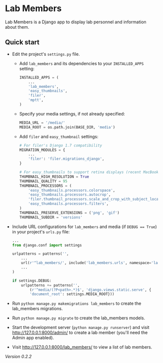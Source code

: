 # Lab Members

Lab Members is a Django app to display lab personnel and information about them.

<!-- Detailed documentation is in the "docs" directory. -->

## Quick start

- Edit the project's `settings.py` file.

    - Add `lab_members` and its dependencies to your `INSTALLED_APPS` setting:

        ```python
        INSTALLED_APPS = (
            ...
            'lab_members',
            'easy_thumbnails',
            'filer',
            'mptt',
        )
        ```

    - Specify your media settings, if not already specified:

        ```python
        MEDIA_URL = '/media/'
        MEDIA_ROOT = os.path.join(BASE_DIR, 'media')
        ```

    - Add `filer` and `easy_thumbnail` settings: 

        ```python
        # For filer's Django 1.7 compatibility
        MIGRATION_MODULES = {
            ...
            'filer': 'filer.migrations_django',
        }

        # For easy_thumbnails to support retina displays (recent MacBooks, iOS)
        THUMBNAIL_HIGH_RESOLUTION = True
        THUMBNAIL_QUALITY = 95
        THUMBNAIL_PROCESSORS = (
            'easy_thumbnails.processors.colorspace',
            'easy_thumbnails.processors.autocrop',
            'filer.thumbnail_processors.scale_and_crop_with_subject_location',
            'easy_thumbnails.processors.filters',
        )
        THUMBNAIL_PRESERVE_EXTENSIONS = ('png', 'gif')
        THUMBNAIL_SUBDIR = 'versions'
        ```

- Include URL configurations for `lab_members` and media (if `DEBUG == True`) in your project's `urls.py` file:

    ```python
    ...
    from django.conf import settings

    urlpatterns = patterns('',
        ...
        url(r'^lab_members/', include('lab_members.urls', namespace='lab_members')),
        ...
    )

    if settings.DEBUG:
        urlpatterns += patterns('',
            (r'^media/(?P<path>.*)$', 'django.views.static.serve', {
            'document_root': settings.MEDIA_ROOT}))
    ```

- Run `python manage.py makemigrations lab_members` to create the lab_members migrations.

- Run `python manage.py migrate` to create the lab_members models.

- Start the development server (`python manage.py runserver`) and visit http://127.0.0.1:8000/admin/
   to create a lab member (you'll need the Admin app enabled).

- Visit http://127.0.0.1:8000/lab_members/ to view a list of lab members.

*Version 0.2.2*
